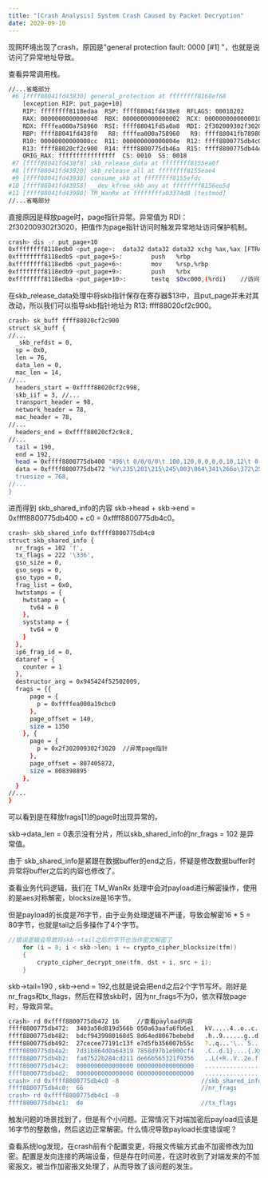 ```yaml
---
title: "[Crash Analysis] System Crash Caused by Packet Decryption"
date: 2020-09-10
---
```


现网环境出现了crash，原因是"general protection fault: 0000 [#1]  "，也就是说访问了异常地址导致。

查看异常调用栈。

```bash
//...省略部分
 #6 [ffff88041fd43830] general_protection at ffffffff8168ef68
    [exception RIP: put_page+10]
    RIP: ffffffff8118edaa  RSP: ffff88041fd438e8  RFLAGS: 00010202
    RAX: 0000000000000040  RBX: 0000000000000002  RCX: 0000000000000010
    RDX: ffffea000a758960  RSI: ffff88041fd5a0a8  RDI: 2f302009302f3020
    RBP: ffff88041fd438f0   R8: ffffea000a758960   R9: ffff88041fb78980
    R10: 00000000000000cc  R11: 000000000000004e  R12: ffff8800775db4c0
    R13: ffff88020cf2c900  R14: ffff8800775db46a  R15: ffff8800775db44e
    ORIG_RAX: ffffffffffffffff  CS: 0010  SS: 0018
 #7 [ffff88041fd438f8] skb_release_data at ffffffff8155ea0f
 #8 [ffff88041fd43920] skb_release_all at ffffffff8155eae4
 #9 [ffff88041fd43938] consume_skb at ffffffff8155efdc
#10 [ffff88041fd43958] __dev_kfree_skb_any at ffffffff8156ee5d
#11 [ffff88041fd43980] TM_WanRx at ffffffffa03374d8 [testmod]
//...省略部分
```
直接原因是释放page时，page指针异常。异常值为 RDI：2f302009302f3020，把值作为page指针访问时触发异常地址访问保护机制。

```bash
crash> dis -r put_page+10
0xffffffff8118edb0 <put_page>:  data32 data32 data32 xchg %ax,%ax [FTRACE NOP]
0xffffffff8118edb5 <put_page+5>:        push   %rbp
0xffffffff8118edb6 <put_page+6>:        mov    %rsp,%rbp
0xffffffff8118edb9 <put_page+9>:        push   %rbx
0xffffffff8118edba <put_page+10>:       testq  $0xc000,(%rdi)    //访问page
```

在skb_release_data处理中将skb指针保存在寄存器$13中，且put_page并未对其改动，所以我们可以指导skb指针地址为 R13: ffff88020cf2c900。

```bash
crash> sk_buff ffff88020cf2c900
struct sk_buff {
//...
  _skb_refdst = 0, 
  sp = 0x0, 
  len = 76, 
  data_len = 0, 
  mac_len = 14, 
//...
  headers_start = 0xffff88020cf2c998, 
  skb_iif = 3, //...
  transport_header = 98, 
  network_header = 78, 
  mac_header = 78, 
//...
  headers_end = 0xffff88020cf2c9c8, 
//...
  tail = 190, 
  end = 192, 
  head = 0xffff8800775db400 "496\t 0/0/0/0\t 100,120,0,0,0,0,10,12\t 0,0,0,0,0,0,0\t 0,0,0,0,0,0, \220oBwE\376\356\070T\022<\b", 
  data = 0xffff8800775db472 "kV\235\201\215\245\003\064\341\266o\372\252c\n\005\325h\001\230\071\224Ͻ\275\276\276g\200\355d\215?\301\221q\347\316\316'\\\265\a`5\373\325\347\031C\246\320d\270\061}\364\f\220\036{\331Xx\021\322L(+R\327\372V\223\037\062e\265", <incomplete sequence \336>, 
  truesize = 768, 
//...
}
```

进而得到 skb_shared_info的内容 skb->head + skb->end = 0xffff8800775db400 + c0 = 0xffff8800775db4c0。

```bash
crash> skb_shared_info 0xffff8800775db4c0
struct skb_shared_info {
  nr_frags = 102 'f', 
  tx_flags = 222 '\336', 
  gso_size = 0, 
  gso_segs = 0, 
  gso_type = 0, 
  frag_list = 0x0, 
  hwtstamps = {
    hwtstamp = {
      tv64 = 0
    }, 
    syststamp = {
      tv64 = 0
    }
  }, 
  ip6_frag_id = 0, 
  dataref = {
    counter = 1
  }, 
  destructor_arg = 0x945424f52502009, 
  frags = {{
      page = {
        p = 0xffffea000a19cbc0
      }, 
      page_offset = 140, 
      size = 1350
    }, {
      page = {
        p = 0x2f302009302f3020	//异常page指针
      }, 
      page_offset = 807405872, 
      size = 808398895
    },
  }
//...
}
```

可以看到是在释放frags[1]的page时出现异常的。

skb->data_len = 0表示没有分片，所以skb_shared_info的nr_frags = 102 是异常值。

由于 skb_shared_info是紧跟在数据buffer的end之后，怀疑是修改数据buffer时异常将buffer之后的内容也修改了。

查看业务代码逻辑，我们在 TM_WanRx 处理中会对payload进行解密操作，使用的是aes对称解密，blocksize是16字节。

但是payload的长度是76字节，由于业务处理逻辑不严谨，导致会解密16 * 5 = 80字节，也就是tail之后多操作了4个字节。 

```c
//错误逻辑会导致将skb->tail之后的字节也当作密文解密了
    for (i = 0; i < skb->len; i += crypto_cipher_blocksize(tfm))
    {
        crypto_cipher_decrypt_one(tfm, dst + i, src + i);
    }
```

skb->tail=190 , skb->end = 192,也就是说会把end之后2个字节写坏。刚好是 nr_frags和tx_flags，然后在释放skb时，因为nr_frags不为0，依次释放page时，导致异常。

```bash
crash> rd 0xffff8800775db472 16		//查看payload内容
ffff8800775db472:  3403a58d819d566b 050a63aafa6fb6e1   kV.....4..o..c..
ffff8800775db482:  bdcf9439980168d5 8d64ed8067bebebd   .h..9......g..d.
ffff8800775db492:  27cecee77191c13f e7d5fb356007b55c   ?..q...'\..`5...
ffff8800775db4a2:  7d31b864d0a64319 7858d97b1e900cf4   .C..d.1}....{.Xx
ffff8800775db4b2:  fad7522b284cd211 de66b565321f9356   ..L(+R..V..2e.f.	//66是nr_frags de是tx_flags
ffff8800775db4c2:  0000000000000000 0000000000000000   ................
ffff8800775db4d2:  0000000000000000 0000000000000000   ................
crash> rd 0xffff8800775db4c0 -8                       //skb_shared_info开始
ffff8800775db4c0:  66                                 //nr_frags
crash> rd 0xffff8800775db4c1 -8
ffff8800775db4c1:  de                                 //tx_flags                .
```

触发问题的场景找到了，但是有个小问题。正常情况下对端加密后payload应该是16字节的整数倍，然后这边正常解密。什么情况导致payload长度错误呢？

查看系统log发现，在crash前有个配置变更，将报文传输方式由不加密修改为加密。配置是发向连接的两端设备，但是存在时间差，在这时收到了对端发来的不加密报文，被当作加密报文处理了，从而导致了该问题的发生。
